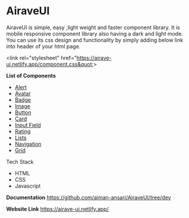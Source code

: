 # AiraveUI
AiraveUI is simple, easy ,light weight and faster component library.
It is mobile responsive component library also having a dark and light mode.
You can use its css design and functionality by simply adding below link into header of your html page.

    
&lt;link rel=&quot;stylesheet&quot; href=&quot;https://airave-ui.netlify.app/component.css&quot;&gt;
                    

<b>List of Components</b>
<ul>
<li><a href="https://airave-ui.netlify.app/src/components/alert/alert">Alert</a></li>
<li><a href="https://airave-ui.netlify.app/src/components/avatar/avatar">Avatar</a></li>
<li><a href="https://airave-ui.netlify.app/src/components/badge/badge">Badge</a></li>
<li><a href="https://airave-ui.netlify.app/src/components/image/image">Image</a></li>
<li><a href="https://airave-ui.netlify.app/src/components/button/button">Button</a></li>
<li><a href="https://airave-ui.netlify.app/src/components/cards/card.html">Card</a></li>
<li><a href="https://airave-ui.netlify.app/src/components/input/input-field">Input Field</a></li>
<li><a href="https://airave-ui.netlify.app/src/components/rating/rating">Rating</a></li>
<li><a href="https://airave-ui.netlify.app/src/components/list/list.html">Lists</a></li>
<li><a href="https://airave-ui.netlify.app/src/components/navigation/navigation">Navigation</a></li>
<li><a href="https://airave-ui.netlify.app/src/components/grid/grid">Grid</a></li></ul>

Tech Stack
<ul>
    <li>HTML</li>
    <li>CSS</li>
    <li>Javascript</li>
</ul>

<b>Documentation</b>
https://github.com/aiman-ansari/AiraveUI/tree/dev

<b>Website Link</b>
https://airave-ui.netlify.app/
